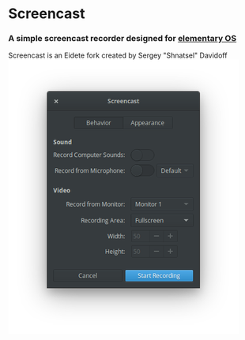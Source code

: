 # Screencast
### A simple screencast recorder designed for [elementary OS](https://elementary.io)
Screencast is an Eidete fork created by Sergey "Shnatsel" Davidoff
![screenshot](Screenshot.png)
